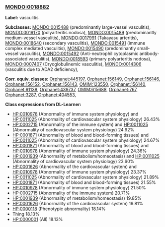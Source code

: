 
### [MONDO:0018882](http://purl.obolibrary.org/obo/MONDO_0018882)
**Label:** vasculitis

**Subclasses:** [MONDO:0015488](http://purl.obolibrary.org/obo/MONDO_0015488) (predominantly large-vessel vasculitis), [MONDO:0019170](http://purl.obolibrary.org/obo/MONDO_0019170) (polyarteritis nodosa), [MONDO:0015489](http://purl.obolibrary.org/obo/MONDO_0015489) (predominantly medium-vessel vasculitis), [MONDO:0017991](http://purl.obolibrary.org/obo/MONDO_0017991) (Takayasu arteritis), [MONDO:0018640](http://purl.obolibrary.org/obo/MONDO_0018640) (secondary vasculitis), [MONDO:0015491](http://purl.obolibrary.org/obo/MONDO_0015491) (immune complex mediated vasculitis), [MONDO:0015490](http://purl.obolibrary.org/obo/MONDO_0015490) (predominantly small-vessel vasculitis), [MONDO:0015492](http://purl.obolibrary.org/obo/MONDO_0015492) (Anti-neutrophil cytoplasmic antibody-associated vasculitis), [MONDO:0018593](http://purl.obolibrary.org/obo/MONDO_0018593) (primary polyarteritis nodosa), [MONDO:0007407](http://purl.obolibrary.org/obo/MONDO_0007407) (Cryoglobulinemic vasculitis), [MONDO:0014306](http://purl.obolibrary.org/obo/MONDO_0014306) (vasculitis due to ADA2 deficiency), 

**Corr. equiv. classes:** [Orphanet:445197](http://www.orpha.net/ORDO/Orphanet_445197), [Orphanet:156149](http://www.orpha.net/ORDO/Orphanet_156149), [Orphanet:156146](http://www.orpha.net/ORDO/Orphanet_156146), [Orphanet:156152](http://www.orpha.net/ORDO/Orphanet_156152), [Orphanet:156143](http://www.orpha.net/ORDO/Orphanet_156143), [OMIM:123550](http://purl.obolibrary.org/obo/OMIM_123550), [Orphanet:156140](http://www.orpha.net/ORDO/Orphanet_156140), [Orphanet:91138](http://www.orpha.net/ORDO/Orphanet_91138), [Orphanet:439737](http://www.orpha.net/ORDO/Orphanet_439737), [OMIM:615688](http://purl.obolibrary.org/obo/OMIM_615688), [Orphanet:767](http://www.orpha.net/ORDO/Orphanet_767), [Orphanet:3287](http://www.orpha.net/ORDO/Orphanet_3287), [Orphanet:404553](http://www.orpha.net/ORDO/Orphanet_404553), 

**Class expressions from DL-Learner:**

- [HP:0010978](http://purl.obolibrary.org/obo/HP_0010978) (Abnormality of immune system physiology) and [HP:0011025](http://purl.obolibrary.org/obo/HP_0011025) (Abnormality of cardiovascular system physiology) 26.43%
- [HP:0002715](http://purl.obolibrary.org/obo/HP_0002715) (Abnormality of the immune system) and [HP:0011025](http://purl.obolibrary.org/obo/HP_0011025) (Abnormality of cardiovascular system physiology) 24.92%
- [HP:0001871](http://purl.obolibrary.org/obo/HP_0001871) (Abnormality of blood and blood-forming tissues) and [HP:0011025](http://purl.obolibrary.org/obo/HP_0011025) (Abnormality of cardiovascular system physiology) 24.67%
- [HP:0001871](http://purl.obolibrary.org/obo/HP_0001871) (Abnormality of blood and blood-forming tissues) and [HP:0010978](http://purl.obolibrary.org/obo/HP_0010978) (Abnormality of immune system physiology) 24.36%
- [HP:0001939](http://purl.obolibrary.org/obo/HP_0001939) (Abnormality of metabolism/homeostasis) and [HP:0011025](http://purl.obolibrary.org/obo/HP_0011025) (Abnormality of cardiovascular system physiology) 23.60%
- [HP:0001626](http://purl.obolibrary.org/obo/HP_0001626) (Abnormality of the cardiovascular system) and [HP:0010978](http://purl.obolibrary.org/obo/HP_0010978) (Abnormality of immune system physiology) 23.37%
- [HP:0011025](http://purl.obolibrary.org/obo/HP_0011025) (Abnormality of cardiovascular system physiology) 21.89%
- [HP:0001871](http://purl.obolibrary.org/obo/HP_0001871) (Abnormality of blood and blood-forming tissues) 21.55%
- [HP:0010978](http://purl.obolibrary.org/obo/HP_0010978) (Abnormality of immune system physiology) 21.50%
- [HP:0002715](http://purl.obolibrary.org/obo/HP_0002715) (Abnormality of the immune system) 20.71%
- [HP:0001939](http://purl.obolibrary.org/obo/HP_0001939) (Abnormality of metabolism/homeostasis) 19.85%
- [HP:0001626](http://purl.obolibrary.org/obo/HP_0001626) (Abnormality of the cardiovascular system) 19.81%
- [HP:0000118](http://purl.obolibrary.org/obo/HP_0000118) (Phenotypic abnormality) 18.14%
- Thing 18.13%
- [HP:0000001](http://purl.obolibrary.org/obo/HP_0000001) (All) 18.13%


